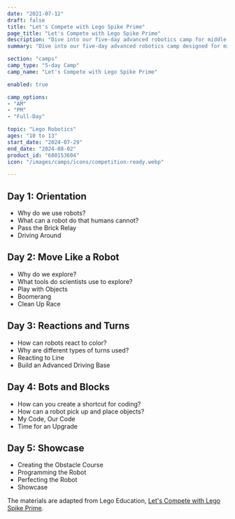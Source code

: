 ```yaml
---
date: "2021-07-12"
draft: false
title: "Let's Compete with Lego Spike Prime"
page_title: "Let's Compete with Lego Spike Prime"
description: "Dive into our five-day advanced robotics camp for middle schoolers, enhancing STEM learning and 21st-century skills through collaborative, real-world challenges"
summary: "Dive into our five-day advanced robotics camp designed for middle school students. This hands-on program enhances STEM learning, promoting critical 21st-century skills through daily challenges and collaborative projects. Students will tackle real-world problems, creating innovative solutions and pitching them to stakeholders. Prepare for a transformative learning experience that combines teamwork, engineering, and programming in an engaging environment.<br>The camp is recommended to students with little or no experience with Lego Spike Prime."

section: "camps"
camp_type: "5-day Camp"
camp_name: "Let's Compete with Lego Spike Prime"

enabled: true

camp_options: 
- "AM"
- "PM"
- "Full-Day"

topic: "Lego Robotics"
ages: "10 to 13"
start_date: "2024-07-29" 
end_date: "2024-08-02"
product_id: "680153604"
icon: "/images/camps/icons/competition-ready.webp"

---
```


<div class=container>
    <div class="day">
        <h2>Day 1: Orientation</h2>
        <ul>
            <li>Why do we use robots?</li>
            <li>What can a robot do that humans cannot?</li>
            <li>Pass the Brick Relay</li>
            <li>Driving Around</li>
        </ul>
    </div>
    <div class="day">
        <h2>Day 2: Move Like a Robot</h2>
        <ul>
            <li>Why do we explore?</li>
            <li>What tools do scientists use to explore?</li>
            <li>Play with Objects</li>
            <li>Boomerang</li>
            <li>Clean Up Race</li>
        </ul>
    </div>
    <div class="day">
        <h2>Day 3: Reactions and Turns</h2>
        <ul>
            <li>How can robots react to color?</li>
            <li>Why are different types of turns used?</li>
            <li>Reacting to Line</li>
            <li>Build an Advanced Driving Base</li>
        </ul>
    </div>
    <div class="day">
        <h2>Day 4: Bots and Blocks</h2>
        <ul>
            <li>How can you create a shortcut for coding?</li>
            <li>How can a robot pick up and place objects?</li>
            <li>My Code, Our Code</li>
            <li>Time for an Upgrade</li>
        </ul>
    </div>
    <div class="day">
        <h2>Day 5: Showcase</h2>
        <ul>
            <li>Creating the Obstacle Course</li>
            <li>Programming the Robot</li>
            <li>Perfecting the Robot</li>
            <li>Showcase</li>
        </ul>
    </div>
</div>

<div class="container">
The materials are adapted from Lego Education, <a href="https://assets.education.lego.com/v3/assets/blt293eea581807678a/blt06538c349bfd32f1/637348fca32209106e8b1352/SPIKE_Prime_Lets_Compete_Adv_2022.pdf?locale=en-us">Let's Compete with Lego Spike Prime</a>.
</div>